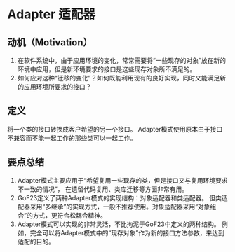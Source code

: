 # Adapter 适配器

## 动机（Motivation）
1. 在软件系统中，由于应用环境的变化，常常需要将“一些现存的对象”放在新的环境中应用，但是新环境要求的接口是这些现存对象所不满足的。
2. 如何应对这种“迁移的变化”？如何既能利用现有的良好实现，同时又能满足新的应用环境所要求的接口？

## 定义
将一个类的接口转换成客户希望的另一个接口。
Adapter模式使用原本由于接口不兼容而不能一起工作的那些类可以一起工作。

## 要点总结
1. Adapter模式主要应用于“希望复用一些现存的类，但是接口又与复用环境要求不一致的情况”，
   在遗留代码复用、类库迁移等方面非常有用。
2. GoF23定义了两种Adapter模式的实现结构：对象适配器和类适配器。
   但类适配器采用“多继承”的实现方式，一般不推荐使用。对象适配器采用“对象组合”的方式，更符合松耦合精神。
3. Adapter模式可以实现的非常灵活，不比拘泥于GoF23中定义的两种结构。
   例如，完全可以将Adapter模式中的“现存对象”作为新的接口方法参数，来达到适配的目的。